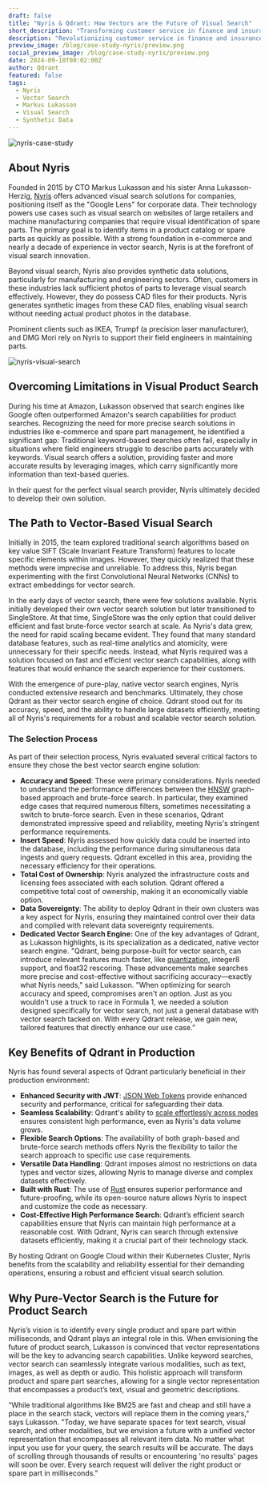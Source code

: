 ```yaml
---
draft: false
title: "Nyris & Qdrant: How Vectors are the Future of Visual Search"
short_description: "Transforming customer service in finance and insurance with vector search-based retrieval."
description: "Revolutionizing customer service in finance and insurance by leveraging vector search for faster responses and improved operational efficiency."
preview_image: /blog/case-study-nyris/preview.png
social_preview_image: /blog/case-study-nyris/preview.png
date: 2024-09-10T00:02:00Z
author: Qdrant
featured: false
tags:
  - Nyris
  - Vector Search
  - Markus Lukasson
  - Visual Search
  - Synthetic Data
---
```


![nyris-case-study](/blog/case-study-nyris/nyris-case-study.png)

## About Nyris

Founded in 2015 by CTO Markus Lukasson and his sister Anna Lukasson-Herzig, [Nyris](https://www.nyris.io/) offers advanced visual search solutions for companies, positioning itself as the "Google Lens" for corporate data. Their technology powers use cases such as visual search on websites of large retailers and machine manufacturing companies that require visual identification of spare parts. The primary goal is to identify items in a product catalog or spare parts as quickly as possible. With a strong foundation in e-commerce and nearly a decade of experience in vector search, Nyris is at the forefront of visual search innovation.

Beyond visual search, Nyris also provides synthetic data solutions, particularly for manufacturing and engineering sectors. Often, customers in these industries lack sufficient photos of parts to leverage visual search effectively. However, they do possess CAD files for their products. Nyris generates synthetic images from these CAD files, enabling visual search without needing actual product photos in the database.

Prominent clients such as IKEA, Trumpf (a precision laser manufacturer), and DMG Mori rely on Nyris to support their field engineers in maintaining parts.

![nyris-visual-search](/blog/case-study-nyris/nyris-visual-search.png)

## Overcoming Limitations in Visual Product Search

During his time at Amazon, Lukasson observed that search engines like Google often outperformed Amazon's search capabilities for product searches. Recognizing the need for more precise search solutions in industries like e-commerce and spare part management, he identified a significant gap: Traditional keyword-based searches often fail, especially in situations where field engineers struggle to describe parts accurately with keywords. Visual search offers a solution, providing faster and more accurate results by leveraging images, which carry significantly more information than text-based queries.

In their quest for the perfect visual search provider, Nyris ultimately decided to develop their own solution.

## The Path to Vector-Based Visual Search

Initially in 2015, the team explored traditional search algorithms based on key value SIFT (Scale Invariant Feature Transform) features to locate specific elements within images. However, they quickly realized that these methods were imprecise and unreliable. To address this, Nyris began experimenting with the first Convolutional Neural Networks (CNNs) to extract embeddings for vector search.

In the early days of vector search, there were few solutions available. Nyris initially developed their own vector search solution but later transitioned to SingleStore. At that time, SingleStore was the only option that could deliver efficient and fast brute-force vector search at scale. As Nyris's data grew, the need for rapid scaling became evident. They found that many standard database features, such as real-time analytics and atomicity, were unnecessary for their specific needs. Instead, what Nyris required was a solution focused on fast and efficient vector search capabilities, along with features that would enhance the search experience for their customers.

With the emergence of pure-play, native vector search engines, Nyris conducted extensive research and benchmarks. Ultimately, they chose Qdrant as their vector search engine of choice. Qdrant stood out for its accuracy, speed, and the ability to handle large datasets efficiently, meeting all of Nyris's requirements for a robust and scalable vector search solution.

### The Selection Process

As part of their selection process, Nyris evaluated several critical factors to ensure they chose the best vector search engine solution:

- **Accuracy and Speed**: These were primary considerations. Nyris needed to understand the performance differences between the [HNSW](https://qdrant.tech/articles/filtrable-hnsw/) graph-based approach and brute-force search. In particular, they examined edge cases that required numerous filters, sometimes necessitating a switch to brute-force search. Even in these scenarios, Qdrant demonstrated impressive speed and reliability, meeting Nyris's stringent performance requirements.
- **Insert Speed**: Nyris assessed how quickly data could be inserted into the database, including the performance during simultaneous data ingests and query requests. Qdrant excelled in this area, providing the necessary efficiency for their operations.
- **Total Cost of Ownership**: Nyris analyzed the infrastructure costs and licensing fees associated with each solution. Qdrant offered a competitive total cost of ownership, making it an economically viable option.
- **Data Sovereignty**: The ability to deploy Qdrant in their own clusters was a key aspect for Nyris, ensuring they maintained control over their data and complied with relevant data sovereignty requirements.
- **Dedicated Vector Search Engine:** One of the key advantages of Qdrant, as Lukasson highlights, is its specialization as a dedicated, native vector search engine. "Qdrant, being purpose-built for vector search, can introduce relevant features much faster, like [quantization](https://qdrant.tech/documentation/guides/quantization/), integer8 support, and float32 rescoring. These advancements make searches more precise and cost-effective without sacrificing accuracy—exactly what Nyris needs," said Lukasson. "When optimizing for search accuracy and speed, compromises aren't an option. Just as you wouldn't use a truck to race in Formula 1, we needed a solution designed specifically for vector search, not just a general database with vector search tacked on. With every Qdrant release, we gain new, tailored features that directly enhance our use case.”

## Key Benefits of Qdrant in Production

Nyris has found several aspects of Qdrant particularly beneficial in their production environment:

- **Enhanced Security with JWT**: [JSON Web Tokens](https://qdrant.tech/documentation/guides/security/#granular-access-control-with-jwt) provide enhanced security and performance, critical for safeguarding their data.
- **Seamless Scalability**: Qdrant's ability to [scale effortlessly across nodes](https://qdrant.tech/documentation/guides/distributed_deployment/) ensures consistent high performance, even as Nyris's data volume grows.
- **Flexible Search Options**: The availability of both graph-based and brute-force search methods offers Nyris the flexibility to tailor the search approach to specific use case requirements.
- **Versatile Data Handling**: Qdrant imposes almost no restrictions on data types and vector sizes, allowing Nyris to manage diverse and complex datasets effectively.
- **Built with Rust**: The use of [Rust](https://qdrant.tech/articles/why-rust/) ensures superior performance and future-proofing, while its open-source nature allows Nyris to inspect and customize the code as necessary.
- **Cost-Effective High Performance Search**: Qdrant’s efficient search capabilities ensure that Nyris can maintain high performance at a reasonable cost. With Qdrant, Nyris can search through extensive datasets efficiently, making it a crucial part of their technology stack.

By hosting Qdrant on Google Cloud within their Kubernetes Cluster, Nyris benefits from the scalability and reliability essential for their demanding operations, ensuring a robust and efficient visual search solution.

## Why Pure-Vector Search is the Future for Product Search

Nyris’s vision is to identify every single product and spare part within milliseconds, and Qdrant plays an integral role in this. When envisioning the future of product search, Lukasson is convinced that vector representations will be the key to advancing search capabilities. Unlike keyword searches, vector search can seamlessly integrate various modalities, such as text, images, as well as depth or audio. This holistic approach will transform product and spare part searches, allowing for a single vector representation that encompasses a product’s text, visual and geometric descriptions.

“While traditional algorithms like BM25 are fast and cheap and still have a place in the search stack, vectors will replace them in the coming years," says Lukasson. "Today, we have separate spaces for text search, visual search, and other modalities, but we envision a future with a unified vector representation that encompasses all relevant item data. No matter what input you use for your query, the search results will be accurate. The days of scrolling through thousands of results or encountering 'no results' pages will soon be over. Every search request will deliver the right product or spare part in milliseconds.”